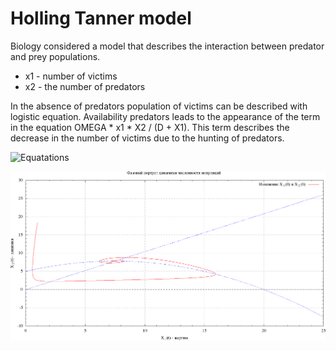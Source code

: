 # Holling Tanner model

Biology considered a model that describes the interaction between predator and prey populations.

* x1 - number of victims
* x2 - the number of predators

In the absence of predators population of victims can be described with logistic equation. Availability
predators leads to the appearance of the term in the equation OMEGA \* x1 \* X2 / (D + X1). This term describes the decrease in the number of victims due to the hunting of predators.

![Equatations](http://old.exponenta.ru/educat/class/courses/ode/theme17/images/t15.gif)

![Animation](https://github.com/vakulin95/Math-modeling/blob/master/Holling-Tanner/files/animate_phase_out.gif)
